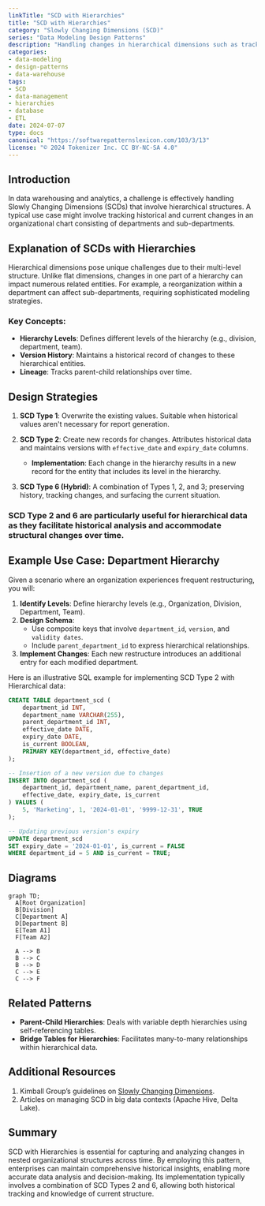 ```yaml
---
linkTitle: "SCD with Hierarchies"
title: "SCD with Hierarchies"
category: "Slowly Changing Dimensions (SCD)"
series: "Data Modeling Design Patterns"
description: "Handling changes in hierarchical dimensions such as tracking organizational changes in a Department hierarchy."
categories:
- data-modeling
- design-patterns
- data-warehouse
tags:
- SCD
- data-management
- hierarchies
- database
- ETL
date: 2024-07-07
type: docs
canonical: "https://softwarepatternslexicon.com/103/3/13"
license: "© 2024 Tokenizer Inc. CC BY-NC-SA 4.0"
---
```



## Introduction

In data warehousing and analytics, a challenge is effectively handling Slowly Changing Dimensions (SCDs) that involve hierarchical structures. A typical use case might involve tracking historical and current changes in an organizational chart consisting of departments and sub-departments.

## Explanation of SCDs with Hierarchies

Hierarchical dimensions pose unique challenges due to their multi-level structure. Unlike flat dimensions, changes in one part of a hierarchy can impact numerous related entities. For example, a reorganization within a department can affect sub-departments, requiring sophisticated modeling strategies.
 
### Key Concepts:
- **Hierarchy Levels**: Defines different levels of the hierarchy (e.g., division, department, team).
- **Version History**: Maintains a historical record of changes to these hierarchical entities.
- **Lineage**: Tracks parent-child relationships over time.

## Design Strategies

1. **SCD Type 1**: Overwrite the existing values. Suitable when historical values aren't necessary for report generation.
   
2. **SCD Type 2**: Create new records for changes. Attributes historical data and maintains versions with `effective_date` and `expiry_date` columns.
   - **Implementation**: Each change in the hierarchy results in a new record for the entity that includes its level in the hierarchy.
   
3. **SCD Type 6 (Hybrid)**: A combination of Types 1, 2, and 3; preserving history, tracking changes, and surfacing the current situation.

### SCD Type 2 and 6 are particularly useful for hierarchical data as they facilitate historical analysis and accommodate structural changes over time.

## Example Use Case: Department Hierarchy

Given a scenario where an organization experiences frequent restructuring, you will:

1. **Identify Levels**: Define hierarchy levels (e.g., Organization, Division, Department, Team).
2. **Design Schema**:
   - Use composite keys that involve `department_id`, `version`, and `validity dates`.
   - Include `parent_department_id` to express hierarchical relationships.
3. **Implement Changes**: Each new restructure introduces an additional entry for each modified department.

Here is an illustrative SQL example for implementing SCD Type 2 with Hierarchical data:

```sql
CREATE TABLE department_scd (
    department_id INT,
    department_name VARCHAR(255),
    parent_department_id INT,
    effective_date DATE,
    expiry_date DATE,
    is_current BOOLEAN,
    PRIMARY KEY(department_id, effective_date)
);

-- Insertion of a new version due to changes
INSERT INTO department_scd (
    department_id, department_name, parent_department_id, 
    effective_date, expiry_date, is_current
) VALUES (
    5, 'Marketing', 1, '2024-01-01', '9999-12-31', TRUE
);

-- Updating previous version's expiry
UPDATE department_scd
SET expiry_date = '2024-01-01', is_current = FALSE
WHERE department_id = 5 AND is_current = TRUE;
```

## Diagrams

```mermaid
graph TD;
  A[Root Organization]
  B[Division]
  C[Department A]
  D[Department B]
  E[Team A1]
  F[Team A2]
  
  A --> B
  B --> C
  B --> D
  C --> E
  C --> F
```

## Related Patterns

- **Parent-Child Hierarchies**: Deals with variable depth hierarchies using self-referencing tables.
- **Bridge Tables for Hierarchies**: Facilitates many-to-many relationships within hierarchical data.

## Additional Resources

1. Kimball Group’s guidelines on [Slowly Changing Dimensions](https://www.kimballgroup.com/).
2. Articles on managing SCD in big data contexts (Apache Hive, Delta Lake).

## Summary

SCD with Hierarchies is essential for capturing and analyzing changes in nested organizational structures across time. By employing this pattern, enterprises can maintain comprehensive historical insights, enabling more accurate data analysis and decision-making. Its implementation typically involves a combination of SCD Types 2 and 6, allowing both historical tracking and knowledge of current structure.
